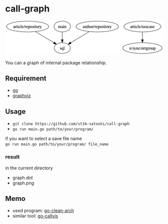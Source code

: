 # call-graph

![example.png](./graph/example.png)

You can a graph of internal package relationship.

## Requirement
- [go](https://golang.org/)
- [graphviz](https://www.graphviz.org/)

## Usage
- `git clone https://github.com/st34-satoshi/call-graph`
- `go run main.go path/to/your/program/`  

if you want to select a save file name  
`go run main.go path/to/your/program/ file_name`  

### result
in the current directory  

- graph.dot
- graph.png

## Memo
- used program: [go-clean-arch](https://github.com/bxcodec/go-clean-arch)
- similar tool: [go-callvis](https://github.com/TrueFurby/go-callvis)
